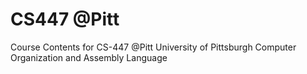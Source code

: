 # CS447 @Pitt
Course Contents for CS-447 @Pitt
University of Pittsburgh 
Computer Organization and Assembly Language
